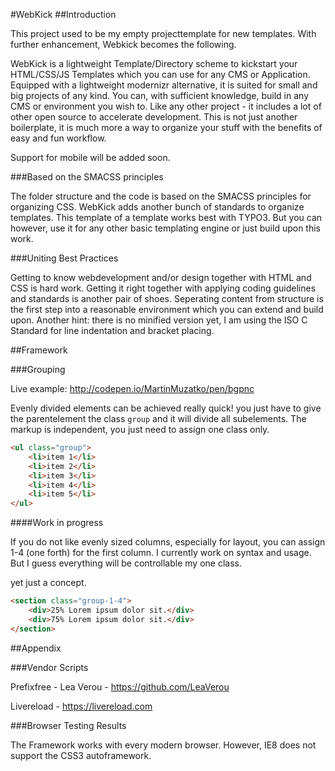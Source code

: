 #WebKick
##Introduction

This project used to be my empty projecttemplate for new templates.
With further enhancement, Webkick becomes the following.

WebKick is a lightweight Template/Directory scheme to kickstart your HTML/CSS/JS Templates which you can use for any CMS or Application.
Equipped with a lightweight modernizr alternative, it is suited for small and big projects of any kind.
You can, with sufficient knowledge, build in any CMS or environment you wish to.
Like any other project - it includes a lot of other open source to accelerate development.
This is not just another boilerplate, it is much more a way to organize your stuff with the benefits of easy and fun workflow.

Support for mobile will be added soon.

###Based on the SMACSS principles

The folder structure and the code is based on the SMACSS principles for organizing CSS.
WebKick adds another bunch of standards to organize templates. This template of a template works best with TYPO3. But you can however, use it for any other basic templating engine or just build upon this work.

###Uniting Best Practices

Getting to know webdevelopment and/or design together with HTML and CSS is hard work. Getting it right together with applying coding guidelines and standards is another pair of shoes. Seperating content from structure is the first step into a reasonable environment which you can extend and build upon.
Another hint: there is no minified version yet, I am using the ISO C Standard for line indentation and bracket placing.

##Framework

###Grouping

Live example: http://codepen.io/MartinMuzatko/pen/bgpnc

Evenly divided elements can be achieved really quick!
you just have to give the parentelement the class `group` and it will divide all subelements.
The markup is independent, you just need to assign one class only.

```html
<ul class="group">
	<li>item 1</li>
	<li>item 2</li>
	<li>item 3</li>
	<li>item 4</li>
	<li>item 5</li>
</ul>
```


####Work in progress

If you do not like evenly sized columns, especially for layout, you can assign 1-4 (one forth) for the first column.
I currently work on syntax and usage. But I guess everything will be controllable my one class.

yet just a concept.

```html
<section class="group-1-4">
	<div>25% Lorem ipsum dolor sit.</div>
	<div>75% Lorem ipsum dolor sit.</div>
</section>
```

##Appendix

###Vendor Scripts

Prefixfree - Lea Verou - https://github.com/LeaVerou

Livereload - https://livereload.com

###Browser Testing Results

The Framework works with every modern browser. However, IE8 does not support the CSS3 autoframework.
